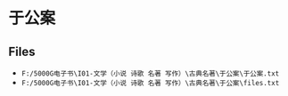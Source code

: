 # 于公案

## Files

- `F:/5000G电子书\I01-文学（小说 诗歌 名著 写作）\古典名著\于公案\于公案.txt`
- `F:/5000G电子书\I01-文学（小说 诗歌 名著 写作）\古典名著\于公案\files.txt`
